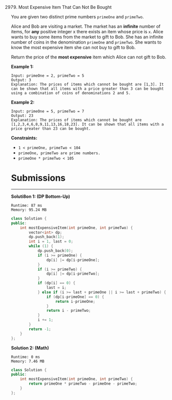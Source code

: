 2979. Most Expensive Item That Can Not Be Bought

You are given two distinct prime numbers `primeOne` and `primeTwo`.

Alice and Bob are visiting a market. The market has an **infinite** number of items, for **any** positive integer x there exists an item whose price is `x`. Alice wants to buy some items from the market to gift to Bob. She has an infinite number of coins in the denomination `primeOne` and `primeTwo`. She wants to know the most expensive item she can not buy to gift to Bob.

Return the price of the **most expensive** item which Alice can not gift to Bob.

 

**Example 1:**
```
Input: primeOne = 2, primeTwo = 5
Output: 3
Explanation: The prices of items which cannot be bought are [1,3]. It can be shown that all items with a price greater than 3 can be bought using a combination of coins of denominations 2 and 5.
```

**Example 2:**
```
Input: primeOne = 5, primeTwo = 7
Output: 23
Explanation: The prices of items which cannot be bought are [1,2,3,4,6,8,9,11,13,16,18,23]. It can be shown that all items with a price greater than 23 can be bought.
```

**Constraints:**

* `1 < primeOne, primeTwo < 104`
* `primeOne, primeTwo are prime numbers.`
* `primeOne * primeTwo < 105`

# Submissions
---
**Soluti8on 1: (DP Bottom-Up)**
```
Runtime: 87 ms
Memory: 95.24 MB
```
```c++
class Solution {
public:
    int mostExpensiveItem(int primeOne, int primeTwo) {
        vector<int> dp;
        dp.push_back(1);
        int i = 1, last = 0;
        while (1) {
            dp.push_back(0);
            if (i >= primeOne) {
                dp[i] |= dp[i-primeOne];
            }
            if (i >= primeTwo) {
                dp[i] |= dp[i-primeTwo];
            }
            if (dp[i] == 0) {
                last = i;
            } else if (i >= last + primeOne || i >= last + primeTwo) {
                if (dp[i-primeOne] == 0) {
                    return i-primeOne;
                }
                return i - primeTwo;
            }
            i += 1;
        }
        return -1;
    }
};
```

**Solution 2: (Math)**
```
Runtime: 0 ms
Memory: 7.46 MB
```
```c++
class Solution {
public:
    int mostExpensiveItem(int primeOne, int primeTwo) {
        return primeOne * primeTwo - primeOne - primeTwo;
    }
};
```
